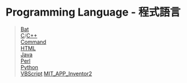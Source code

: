 # Programming Language - 程式語言
> [Bat](Bat)  
> [C](C)/[C++](C++)  
> [Command](Command)  
> [HTML](HTML)  
> [Java](Java)  
> [Perl](Perl)  
> [Python](Python)  
> [VBScript](VBScript)
> [MIT_APP_Inventor2](MitAppInventor2)  

